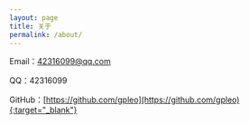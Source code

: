 ```yaml
---
layout: page
title: 关于
permalink: /about/
---
```


Email：<a href="mailto:42316099@qq.com">42316099@qq.com</a>

QQ：42316099

<!--微信订阅号：<img src='{{ "/images/about/weixin.jpg" | prepend: site.baseurl }}' width='100' height='100' />-->

GitHub：[https://github.com/gpleo](https://github.com/gpleo){:target="_blank"}

